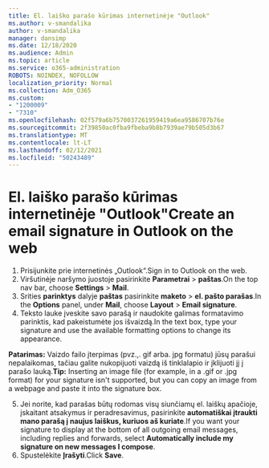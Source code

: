 ```yaml
---
title: El. laiško parašo kūrimas internetinėje "Outlook"
ms.author: v-smandalika
author: v-smandalika
manager: dansimp
ms.date: 12/18/2020
ms.audience: Admin
ms.topic: article
ms.service: o365-administration
ROBOTS: NOINDEX, NOFOLLOW
localization_priority: Normal
ms.collection: Adm_O365
ms.custom:
- "1200009"
- "7310"
ms.openlocfilehash: 02f579a6b7570037261959419a6ea9586707b76e
ms.sourcegitcommit: 2f39850ac0fba9fbeba9b8b7939ae79b505d3b67
ms.translationtype: MT
ms.contentlocale: lt-LT
ms.lasthandoff: 02/12/2021
ms.locfileid: "50243489"
---
```

# <a name="create-an-email-signature-in-outlook-on-the-web"></a><span data-ttu-id="03878-102">El. laiško parašo kūrimas internetinėje "Outlook"</span><span class="sxs-lookup"><span data-stu-id="03878-102">Create an email signature in Outlook on the web</span></span>

1. <span data-ttu-id="03878-103">Prisijunkite prie internetinės „Outlook“.</span><span class="sxs-lookup"><span data-stu-id="03878-103">Sign in to Outlook on the web.</span></span>
2. <span data-ttu-id="03878-104">Viršutinėje naršymo juostoje pasirinkite **Parametrai**  >  **paštas**.</span><span class="sxs-lookup"><span data-stu-id="03878-104">On the top nav bar, choose **Settings** > **Mail**.</span></span>
3. <span data-ttu-id="03878-105">Srities **parinktys** dalyje **paštas** pasirinkite **maketo**  >  **el. pašto parašas**.</span><span class="sxs-lookup"><span data-stu-id="03878-105">In the **Options** panel, under **Mail**, choose **Layout** > **Email signature**.</span></span>
4. <span data-ttu-id="03878-106">Teksto lauke įveskite savo parašą ir naudokite galimas formatavimo parinktis, kad pakeistumėte jos išvaizdą.</span><span class="sxs-lookup"><span data-stu-id="03878-106">In the text box, type your signature and use the available formatting options to change its appearance.</span></span>

<span data-ttu-id="03878-107">**Patarimas:** Vaizdo failo įterpimas (pvz.,. gif arba. jpg formatu) jūsų parašui nepalaikomas, tačiau galite nukopijuoti vaizdą iš tinklalapio ir įklijuoti jį į parašo lauką.</span><span class="sxs-lookup"><span data-stu-id="03878-107">**Tip:** Inserting an image file (for example, in a .gif or .jpg format) for your signature isn't supported, but you can copy an image from a webpage and paste it into the signature box.</span></span>

5. <span data-ttu-id="03878-108">Jei norite, kad parašas būtų rodomas visų siunčiamų el. laiškų apačioje, įskaitant atsakymus ir peradresavimus, pasirinkite **automatiškai įtraukti mano parašą į naujus laiškus, kuriuos aš kuriate**.</span><span class="sxs-lookup"><span data-stu-id="03878-108">If you want your signature to display at the bottom of all outgoing email messages, including replies and forwards, select **Automatically include my signature on new messages I compose**.</span></span>
6. <span data-ttu-id="03878-109">Spustelėkite **Įrašyti**.</span><span class="sxs-lookup"><span data-stu-id="03878-109">Click **Save**.</span></span>
